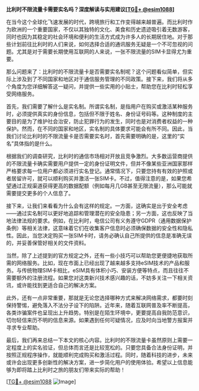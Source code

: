 **比利时不限流量卡需要实名吗？深度解读与实用建议[[TG💪+ @esim1088](https://t.me/s/esim1088)]**

在当今这个全球化飞速发展的时代，跨境旅行和工作变得越来越普遍。而比利时作为欧洲的一个重要国家，不仅以其独特的文化、美食和历史遗迹吸引着无数游客，同时也因为其稳定的社会环境和便利的生活方式成为许多人的长期居住地。对于那些计划前往比利时的人们来说，如何选择合适的通讯服务无疑是一个不可忽视的问题。尤其是对于需要长期使用互联网的人来说，一张不限流量的SIM卡显得尤为重要。

那么问题来了：比利时的不限流量卡是否需要实名制呢？这个问题看似简单，但实际上涉及到了不同国家和地区对于通信服务管理的不同政策。接下来，我们将从多个角度为您详细解答这一疑问，并提供一些实用的小贴士，帮助您在比利时轻松享受网络服务。

首先，我们需要了解什么是实名制。所谓实名制，是指用户在购买或激活某种服务时，必须提供真实的身份信息，包括但不限于姓名、身份证号码等。这种制度的主要目的是为了维护社会治安，防止犯罪行为的发生，同时也是对消费者权益的一种保护。然而，在不同的国家和地区，实名制的具体要求可能会有所不同。因此，当我们讨论比利时的不限流量卡是否需要实名时，首先需要明确的是，这里的“实名”具体指的是什么。

根据我们的调查研究，比利时的通信市场相对开放且竞争激烈。大多数运营商提供的不限流量卡确实需要用户提供一定的身份证明文件，但并不像某些亚洲国家那样严格要求每一位用户都必须进行实名登记。通常情况下，只要您持有有效的护照或者居留许可，就可以顺利购买并激活一张SIM卡。不过，值得注意的是，如果您希望通过正规渠道获得更高的数据配额（例如每月几GB甚至无限流量），那么可能就需要提交更多的个人信息了。

接下来，让我们来看看为什么会有这样的规定。一方面，这确实是出于安全考虑——通过实名制可以更好地追踪和管理潜在的安全隐患；另一方面，这也反映了当地法律法规的要求。例如，在比利时，电信公司有义务遵守GDPR（通用数据保护条例）等相关法律，这意味着它们在收集客户信息时必须确保数据的安全性和隐私性。因此，当您决定购买一张SIM卡时，请务必确认自己所提供的信息是准确无误的，并妥善保管好相关的文件资料。

当然，除了上述提到的官方规定之外，还有一些小技巧可以帮助您更便捷地获取所需的网络服务。比如，现在市面上已经出现了越来越多支持eSIM技术的产品和服务。与传统物理SIM卡相比，eSIM具有体积小巧、安装方便等特点，而且往往不需要额外的注册流程。如果您对这类新兴技术感兴趣的话，不妨多关注一下相关资讯，或许能找到更适合自己的解决方案。

此外，还有一点非常重要，那就是无论您选择哪种方式来解决网络需求，都要时刻保持警惕，避免落入不法分子设下的陷阱。近年来，随着互联网普及率不断提高，各类诈骗案件也呈现出上升趋势。特别是在陌生环境中，更要提高自我防范意识，切勿轻信来历不明的信息来源。如果遇到任何可疑情况，应及时向当地警方报案并寻求专业帮助。

最后，我们再来总结一下本文的核心内容。比利时的不限流量卡虽然原则上需要一定程度上的实名验证，但总体而言还是比较宽松的。只要您具备合法身份证明，并按照正规程序操作，就能顺利完成购买和激活过程。同时，随着科技的进步，未来或许会出现更多创新性的解决方案，进一步简化用户的使用体验。希望以上信息能够为即将踏上比利时之旅的朋友们带来实际的帮助！

[[TG💪+ @esim1088](https://t.me/s/esim1088) ![Image](https://i.postimg.cc/4NQfJmqS/Snipaste-2025-05-13-00-14-12.png)]
